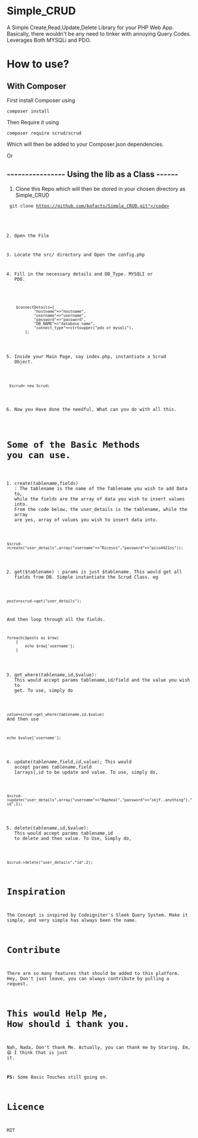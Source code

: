 # Simple_CRUD
A Simple Create,Read,Update,Delete Library for your PHP Web App. Basically, there wouldn't be any need to tinker with annoying Query Codes.
Leverages Both MYSQLi and PDO.


# How to use?

## With Composer
First install Composer using

<code>composer install</code>

Then Require it using

<code>composer require scrud/scrud</code>

Which will then be added to your Composer.json dependencies.

Or
## ---------------- Using the lib as a Class  ------

1. Clone this Repo which will then be stored in your chosen directory as Simple_CRUD

<code> git clone https://github.com/kofacts/Simple_CRUD.git"</code>

2. Open the File

3. Locate the src/ directory and Open the config.php

4. Fill in the necessary details and DB_Type. MYSQLI or PDO.

<code>
 	$connectDetails=[
			"hostname"=>"hostname",
			"username"=>"username",
			"password"=>"password",
			"DB_NAME"=>"database name",
			"connect_type"=>strtoupper("pdo or mysqli"),
		];
</code>

5. Inside your Main Page, say index.php, instantiate a Scrud Object.

<code> $scrud= new Scrud;</code>

6. Now you Have done the needful, What can you do with all this.

# Some of the Basic Methods you can use.

1. create($tablename,$fields) : The tablename is the name of the Tablename you wish to add Data to, while the fields are the array of data you wish to  insert values into.  From the code below, the user_details is the tablename, while the array are yes, array of values you wish to insert data into.

<code>$scrud->create("user_details",array("username"=>"Ricesss","password"=>"pico4421ss")); </code>

2. get($tablename) : params is just $tablename. This would get all fields from DB. Simple instantiate the Scrud Class. eg

<code>$posts=$scrud->get("user_details");</code>

And then loop through all the fields.

<code>
foreach($posts as $row)
	{
		echo $row['username'];
	}
</code>

3. get_where($tablename,$id,$value): This would accept params tablename,id/field and the value you wish to get. To use, simply do

<code>$value=$scrud->get_where($tablename,$id,$value)</code>
And then use

<code>echo $value['username'];</code>

4. update($tablename,$field,$id,$value); This would accept params $tablename,$field [arrays],id to be update and value. To use, simply do,

<code>$scrud->update("user_details",array("username"=>"Rapheal","password"=>"skjf..anything"),"id",1);</code>

5. delete($tablename,$id,$value): This would accept params $tablename,$id to delete and then value. To Use, Simply do,

<code>$scrud->delete("user_details","id",2);</code>

# Inspiration
The Concept is inspired by Codeigniter's Sleek Query System. Make it simple, and very simple has always been the name.

# Contribute

There are so many features that should be added to this platform. Hey, Don't just leave, you can always contribute by pulling a request.

# This would Help Me, How should i thank you.

Nah, Nada, Don't thank Me. 
Actually, you can thank me by Staring. 
Em, :smile: I think that is just it.

<b>PS:</b> Some Basic Touches still going on.

# Licence
MIT

